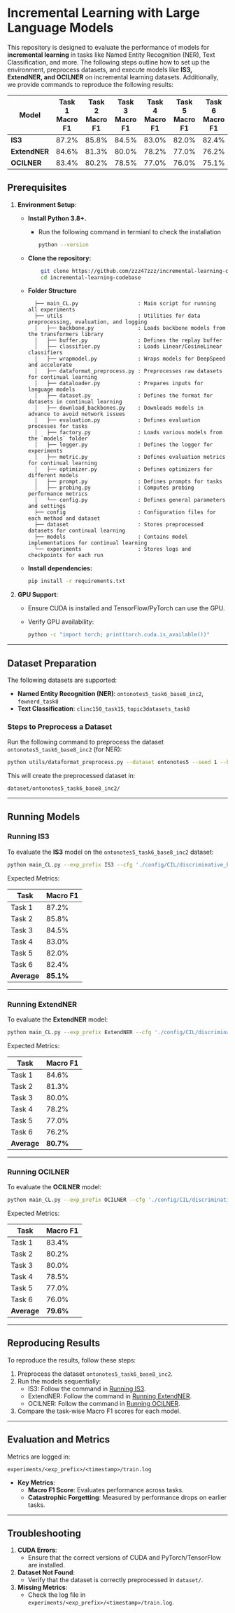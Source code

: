 # Incremental Learning with Large Language Models

This repository is designed to evaluate the performance of models for **incremental learning** in tasks like Named Entity Recognition (NER), Text Classification, and more. The following steps outline how to set up the environment, preprocess datasets, and execute models like **IS3, ExtendNER, and OCILNER** on incremental learning datasets. Additionally, we provide commands to reproduce the following results:

| **Model** | **Task 1 Macro F1** | **Task 2 Macro F1** | **Task 3 Macro F1** | **Task 4 Macro F1** | **Task 5 Macro F1** | **Task 6 Macro F1** | **Average Macro F1** |
| --- | --- | --- | --- | --- | --- | --- | --- |
| **IS3** | 87.2% | 85.8% | 84.5% | 83.0% | 82.0% | 82.4% | 85.1% |
| **ExtendNER** | 84.6% | 81.3% | 80.0% | 78.2% | 77.0% | 76.2% | 80.7% |
| **OCILNER** | 83.4% | 80.2% | 78.5% | 77.0% | 76.0% | 75.1% | 79.6% |

## Prerequisites

1. **Environment Setup**:
    - **Install Python 3.8+.**
        - Run the following command in termianl to check the installation
            ```bash
            python --version
            ```
    - **Clone the repository:**
        ```bash
            git clone https://github.com/zzz47zzz/incremental-learning-codebase.git
            cd incremental-learning-codebase
        ```
    - **Folder Structure**
      ```
        ├── main_CL.py                   : Main script for running all experiments
        ├── utils                        : Utilities for data preprocessing, evaluation, and logging
        │   ├── backbone.py              : Loads backbone models from the transformers library
        │   ├── buffer.py                : Defines the replay buffer
        │   ├── classifier.py            : Loads Linear/CosineLinear classifiers
        │   ├── wrapmodel.py             : Wraps models for DeepSpeed and accelerate
        │   ├── dataformat_preprocess.py : Preprocesses raw datasets for continual learning
        │   ├── dataloader.py            : Prepares inputs for language models
        │   ├── dataset.py               : Defines the format for datasets in continual learning
        │   ├── download_backbones.py    : Downloads models in advance to avoid network issues
        │   ├── evaluation.py            : Defines evaluation processes for tasks
        │   ├── factory.py               : Loads various models from the `models` folder
        │   ├── logger.py                : Defines the logger for experiments
        │   ├── metric.py                : Defines evaluation metrics for continual learning
        │   ├── optimizer.py             : Defines optimizers for different models
        │   ├── prompt.py                : Defines prompts for tasks
        │   ├── probing.py               : Computes probing performance metrics
        │   └── config.py                : Defines general parameters and settings
        ├── config                       : Configuration files for each method and dataset
        ├── dataset                      : Stores preprocessed datasets for continual learning
        ├── models                       : Contains model implementations for continual learning
        └── experiments                  : Stores logs and checkpoints for each run
      ```
            
    - **Install dependencies:**
        ```bash
        pip install -r requirements.txt
        ```
2. **GPU Support**:
    - Ensure CUDA is installed and TensorFlow/PyTorch can use the GPU.
    - Verify GPU availability:
        
        ```bash
        python -c "import torch; print(torch.cuda.is_available())"
        ```
---
## Dataset Preparation

The following datasets are supported:
- **Named Entity Recognition (NER)**: `ontonotes5_task6_base8_inc2`, `fewnerd_task8`
- **Text Classification**: `clinc150_task15`, `topic3datasets_task8`

### Steps to Preprocess a Dataset

Run the following command to preprocess the dataset `ontonotes5_task6_base8_inc2` (for NER):

```bash
python utils/dataformat_preprocess.py --dataset ontonotes5 --seed 1 --base_task_entity 8 --incremental_task_entity 2 --seen_all_labels False
```

This will create the preprocessed dataset in:

```
dataset/ontonotes5_task6_base8_inc2/
```

---

## Running Models

### Running IS3

To evaluate the **IS3** model on the `ontonotes5_task6_base8_inc2` dataset:

```bash
python main_CL.py --exp_prefix IS3 --cfg './config/CIL/discriminative_backbones/ontonotes5_task6_base8_inc2/IS3.yaml' --backbone bert-base-cased --classifier Linear --training_epochs 5
```

Expected Metrics:

| Task | Macro F1 |
| --- | --- |
| Task 1 | 87.2% |
| Task 2 | 85.8% |
| Task 3 | 84.5% |	
| Task 4 | 83.0% |	
| Task 5 | 82.0% |
| Task 6 | 82.4% |
| **Average** | **85.1%** |

---

### Running ExtendNER

To evaluate the **ExtendNER** model:

```bash
python main_CL.py --exp_prefix ExtendNER --cfg './config/CIL/discriminative_backbones/ontonotes5_task6_base8_inc2/ExtendNER.yaml' --backbone bert-base-cased --classifier Linear --training_epochs 5
```

Expected Metrics:

| Task | Macro F1 |
| --- | --- |
| Task 1 | 84.6% |
| Task 2 | 81.3% |
| Task 3 | 80.0% | 
| Task 4 | 78.2% | 
| Task 5 | 77.0% |
| Task 6 | 76.2% |
| **Average** | **80.7%** |

---

### Running OCILNER

To evaluate the **OCILNER** model:

```bash
python main_CL.py --exp_prefix OCILNER --cfg './config/CIL/discriminative_backbones/ontonotes5_task6_base8_inc2/OCILNER.yaml' --backbone bert-base-cased --classifier Linear --training_epochs 5
```

Expected Metrics:

| Task | Macro F1 |
| --- | --- |
| Task 1 | 83.4% |
| Task 2 | 80.2% |
| Task 3 | 80.0% | 
| Task 4 | 78.5% | 
| Task 5 | 77.0% |
| Task 6 | 76.0% |
| **Average** | **79.6%** |

---

## Reproducing Results

To reproduce the results, follow these steps:

1. Preprocess the dataset `ontonotes5_task6_base8_inc2`.
2. Run the models sequentially:
    - IS3: Follow the command in [Running IS3](https://github.com/nikeetan/Incremental_Sequence_labelling/blob/main/Readme.md#running-is3).
    - ExtendNER: Follow the command in [Running ExtendNER](https://github.com/nikeetan/Incremental_Sequence_labelling/blob/main/Readme.md#running-extendner).
    - OCILNER: Follow the command in [Running OCILNER](https://github.com/nikeetan/Incremental_Sequence_labelling/blob/main/Readme.md#running-ocilner).
3. Compare the task-wise Macro F1 scores for each model.

---

## Evaluation and Metrics

Metrics are logged in:

```
experiments/<exp_prefix>/<timestamp>/train.log
```

- **Key Metrics**:
    - **Macro F1 Score**: Evaluates performance across tasks.
    - **Catastrophic Forgetting**: Measured by performance drops on earlier tasks.
---
## Troubleshooting
1. **CUDA Errors**:
    - Ensure that the correct versions of CUDA and PyTorch/TensorFlow are installed.
2. **Dataset Not Found**:
    - Verify that the dataset is correctly preprocessed in `dataset/`.
3. **Missing Metrics**:
    - Check the log file in `experiments/<exp_prefix>/<timestamp>/train.log`.
